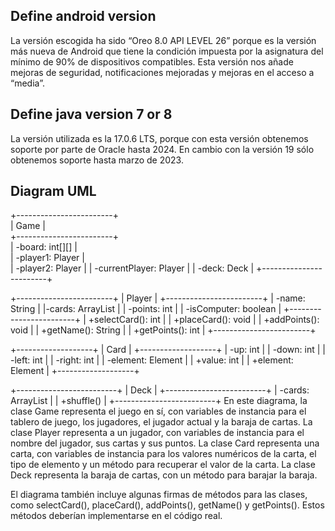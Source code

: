 ## Define android version

La versión escogida ha sido “Oreo 8.0 API LEVEL 26” porque es la versión más nueva de Android que tiene la condición impuesta por la asignatura del mínimo de 90% de dispositivos compatibles.
Esta versión nos añade mejoras de seguridad, notificaciones mejoradas y mejoras en el acceso a “media”.

## Define java version 7 or 8

La versión utilizada es la 17.0.6 LTS, porque con esta versión obtenemos soporte por parte de Oracle hasta 2024. En cambio con la versión 19 sólo
obtenemos soporte hasta marzo de 2023.

## Diagram UML
  
+------------------------+       
| Game                   |         
+------------------------+  
| -board: int[][]        |    
| -player1: Player       |  
| -player2: Player       |
| -currentPlayer: Player |
| -deck: Deck            | 
+------------------------+

  
+------------------------+
| Player                 | 
+------------------------+
| -name: String          |
|-cards: ArrayList<Card> |
| -points: int           |
| -isComputer: boolean   |
+------------------------+
| +selectCard(): int     |
| +placeCard(): void     |
| +addPoints(): void     |
| +getName(): String     |
| +getPoints(): int      |
+------------------------+

+-------------------+
| Card              |
+-------------------+
| -up: int          |
| -down: int        |
| -left: int        |
| -right: int       |
| -element: Element |
| +value: int       |
| +element: Element |
+-------------------+
  
+-------------------------+
| Deck                    |
+-------------------------+
| -cards: ArrayList<Card> |
| +shuffle()              |
+-------------------------+
En este diagrama, la clase Game representa el juego en sí, con variables de instancia para el tablero de juego, los jugadores, el jugador actual y la baraja de cartas. La clase Player representa a un jugador, con variables de instancia para el nombre del jugador, sus cartas y sus puntos. La clase Card representa una carta, con variables de instancia para los valores numéricos de la carta, el tipo de elemento y un método para recuperar el valor de la carta. La clase Deck representa la baraja de cartas, con un método para barajar la baraja.

El diagrama también incluye algunas firmas de métodos para las clases, como selectCard(), placeCard(), addPoints(), getName() y getPoints(). Estos métodos deberían implementarse en el código real.
